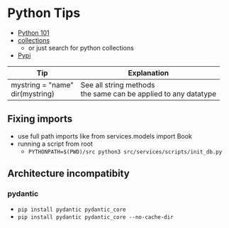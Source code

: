 # Python Tips

- [Python 101](https://python101.pythonlibrary.org/index.html)
- [collections](https://docs.python.org/3/library/collections.html)
  - or just search for python collections
- [Pypi](https://pypi.org/)

Tip | Explanation |
---------|----------|
 mystring = "name"<br/> dir(mystring) | See all string methods <br/> the same can be applied to any datatype |

## Fixing imports

- use full path imports like from services.models import Book
- running a script from root
  - `PYTHONPATH=$(PWD)/src python3 src/services/scripts/init_db.py`

## Architecture incompatibity

### pydantic

- `pip install pydantic pydantic_core`
- `pip install pydantic pydantic_core --no-cache-dir`
